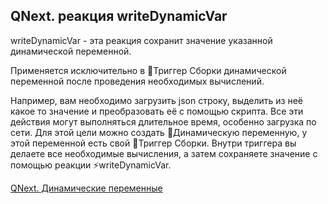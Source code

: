 ## QNext. реакция writeDynamicVar

writeDynamicVar - эта реакция сохранит значение указанной динамической переменной.



Применяется исключительно в 🔗Триггер Сборки динамической переменной после проведения необходимых вычислений.



Например, вам необходимо загрузить json строку, выделить из неё какое то значение и преобразовать её с помощью скрипта. Все эти действия могут выполняться длительное время, особенно загрузка по сети. Для этой цели можно создать 💼Динамическую переменную, у этой переменной есть свой 🔗Триггер Сборки. Внутри триггера вы делаете все необходимые вычисления, а затем сохраняете значение с помощью реакции ⚡️writeDynamicVar.



[QNext. Динамические переменные](/docs-test/reactions/dynamicvariable)

